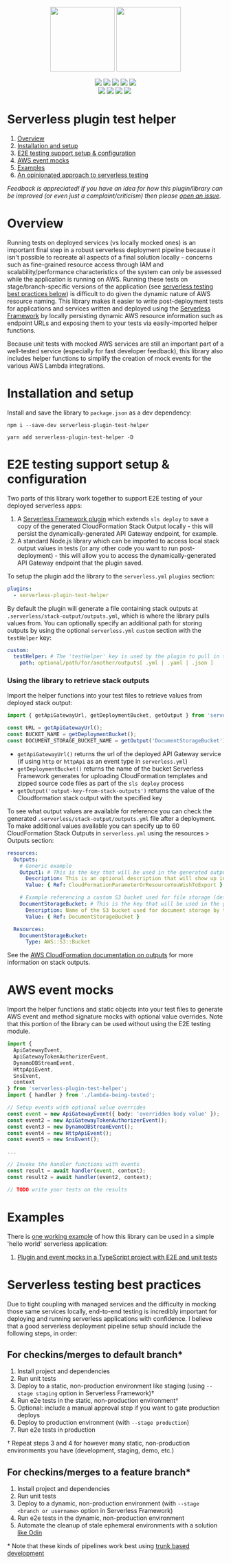 <p align="center">
  <img height="150" src="https://d1wzvcwrgjaybe.cloudfront.net/repos/manwaring/serverless-plugin-test-helper/readme-category-icon.png">
  <img height="150" src="https://d1wzvcwrgjaybe.cloudfront.net/repos/manwaring/serverless-plugin-test-helper/readme-repo-icon.png">
</p>

<p align="center">
  <a href="https://npmjs.com/package/serverless-plugin-test-helper">
    <img src="https://flat.badgen.net/npm/v/serverless-plugin-test-helper?icon=npm&label=npm@latest"></a>
  <a href="https://www.npmjs.com/package/serverless-plugin-test-helper">
    <img src="https://flat.badgen.net/npm/dt/serverless-plugin-test-helper?icon=npm"></a>
  <a href="https://codecov.io/gh/manwaring/serverless-plugin-test-helper">
    <img src="https://flat.badgen.net/codecov/c/github/manwaring/serverless-plugin-test-helper/?icon=codecov"></a>
  <a href="https://packagephobia.now.sh/result?p=@manwaring/serverless-plugin-test-helper">
    <img src="https://flat.badgen.net/packagephobia/install/serverless-plugin-test-helper"></a>
  <a href="https://www.npmjs.com/package/serverless-plugin-test-helper">
    <img src="https://flat.badgen.net/npm/license/serverless-plugin-test-helper"></a>
  <br/>
  <a href="https://circleci.com/gh/manwaring/serverless-plugin-test-helper">
    <img src="https://flat.badgen.net/circleci/github/manwaring/serverless-plugin-test-helper/master?icon=circleci"></a>
  <a href="https://flat.badgen.net/dependabot/manwaring/serverless-plugin-test-helper">
    <img src="https://flat.badgen.net/dependabot/manwaring/serverless-plugin-test-helper/?icon=dependabot&label=dependabot"></a>
  <a href="https://david-dm.org/manwaring/serverless-plugin-test-helper">
    <img src="https://flat.badgen.net/david/dep/manwaring/serverless-plugin-test-helper"></a>
  <a href="https://david-dm.org/manwaring/serverless-plugin-test-helper?type=dev">
    <img src="https://flat.badgen.net/david/dev/manwaring/serverless-plugin-test-helper/?label=dev+dependencies"></a>
  <img height="0" width="0" src="https://b7z7o7y5fi.execute-api.us-east-1.amazonaws.com/v1/readme/visits/github/manwaring/serverless-plugin-test-helper?style=flat-square">
</p>

# Serverless plugin test helper

1. [Overview](#overview)
1. [Installation and setup](#installation-and-setup)
1. [E2E testing support setup & configuration](#e2e-testing-support-setup--configuration)
1. [AWS event mocks](#aws-event-mocks)
1. [Examples](#examples)
1. [An opinionated approach to serverless testing](#an-opinionated-approach-to-serverless-testing)

_Feedback is appreciated! If you have an idea for how this plugin/library can be improved (or even just a complaint/criticism) then please [open an issue](https://github.com/manwaring/serverless-plugin-test-helper/issues/new)._

# Overview

Running tests on deployed services (vs locally mocked ones) is an important final step in a robust serverless deployment pipeline because it isn't possible to recreate all aspects of a final solution locally - concerns such as fine-grained resource access through IAM and scalability/performance characteristics of the system can only be assessed while the application is running on AWS. Running these tests on stage/branch-specific versions of the application (see [serverless testing best practices below](#serverless-testing-best-practices)) is difficult to do given the dynamic nature of AWS resource naming. This library makes it easier to write post-deployment tests for applications and services written and deployed using the [Serverless Framework](https://serverless.com/framework/) by locally persisting dynamic AWS resource information such as endpoint URLs and exposing them to your tests via easily-imported helper functions.

Because unit tests with mocked AWS services are still an important part of a well-tested service (especially for fast developer feedback), this library also includes helper functions to simplify the creation of mock events for the various AWS Lambda integrations.

# Installation and setup

Install and save the library to `package.json` as a dev dependency:

`npm i --save-dev serverless-plugin-test-helper`

`yarn add serverless-plugin-test-helper -D`

# E2E testing support setup & configuration

Two parts of this library work together to support E2E testing of your deployed serverless apps:

1. A [Serverless Framework plugin](https://github.com/serverless/plugins) which extends `sls deploy` to save a copy of the generated CloudFormation Stack Output locally - this will persist the dynamically-generated API Gateway endpoint, for example.
1. A standard Node.js library which can be imported to access local stack output values in tests (or any other code you want to run post-deployment) - this will allow you to access the dynamically-generated API Gateway endpoint that the plugin saved.

To setup the plugin add the library to the `serverless.yml` `plugins` section:

```yml
plugins:
  - serverless-plugin-test-helper
```

By default the plugin will generate a file containing stack outputs at `.serverless/stack-output/outputs.yml`, which is where the library pulls values from. You can optionally specify an additional path for storing outputs by using the optional `serverless.yml` `custom` section with the `testHelper` key:

```yml
custom:
  testHelper: # The 'testHelper' key is used by the plugin to pull in the optional path value
    path: optional/path/for/another/outputs[ .yml | .yaml | .json ]
```

### Using the library to retrieve stack outputs

Import the helper functions into your test files to retrieve values from deployed stack output:

```ts
import { getApiGatewayUrl, getDeploymentBucket, getOutput } from 'serverless-plugin-test-helper';

const URL = getApiGatewayUrl();
const BUCKET_NAME = getDeploymentBucket();
const DOCUMENT_STORAGE_BUCKET_NAME = getOutput('DocumentStorageBucket');
```

- `getApiGatewayUrl()` returns the url of the deployed API Gateway service (if using `http` or `httpApi` as an event type in `serverless.yml`)
- `getDeploymentBucket()` returns the name of the bucket Serverless Framework generates for uploading CloudFormation templates and zipped source code files as part of the `sls deploy` process
- `getOutput('output-key-from-stack-outputs')` returns the value of the Cloudformation stack output with the specified key

To see what output values are available for reference you can check the generated `.serverless/stack-output/outputs.yml` file after a deployment. To make additional values available you can specify up to 60 CloudFormation Stack Outputs in `serverless.yml` using the resources > Outputs section:

```yml
resources:
  Outputs:
    # Generic example
    Output1: # This is the key that will be used in the generated outputs file
      Description: This is an optional description that will show up in the CloudFormation dashboard
      Value: { Ref: CloudFormationParameterOrResourceYouWishToExport }

    # Example referencing a custom S3 bucket used for file storage (defined under Resources section below)
    DocumentStorageBucket: # This is the key that will be used in the generated outputs file
      Description: Name of the S3 bucket used for document storage by this stack
      Value: { Ref: DocumentStorageBucket }

  Resources:
    DocumentStorageBucket:
      Type: AWS::S3::Bucket
```

See the [AWS CloudFormation documentation on outputs](https://docs.aws.amazon.com/AWSCloudFormation/latest/UserGuide/outputs-section-structure.html) for more information on stack outputs.

# AWS event mocks

Import the helper functions and static objects into your test files to generate AWS event and method signature mocks with optional value overrides. Note that this portion of the library can be used without using the E2E testing module.

```ts
import {
  ApiGatewayEvent,
  ApiGatewayTokenAuthorizerEvent,
  DynamoDBStreamEvent,
  HttpApiEvent,
  SnsEvent,
  context
} from 'serverless-plugin-test-helper';
import { handler } from './lambda-being-tested';

// Setup events with optional value overrides
const event = new ApiGatewayEvent({ body: 'overridden body value' });
const event2 = new ApiGatewayTokenAuthorizerEvent();
const event3 = new DynamoDBStreamEvent();
const event4 = new HttpApiEvent();
const event5 = new SnsEvent();

...

// Invoke the handler functions with events
const result = await handler(event, context);
const result2 = await handler(event2, context);

// TODO write your tests on the results

```

# Examples

There is [one working example](examples) of how this library can be used in a simple 'hello world' serverless application:

1. [Plugin and event mocks in a TypeScript project with E2E and unit tests](examples/custom-ts)

# Serverless testing best practices

Due to tight coupling with managed services and the difficulty in mocking those same services locally, end-to-end testing is incredibly important for deploying and running serverless applications with confidence. I believe that a good serverless deployment pipeline setup should include the following steps, in order:

## For checkins/merges to default branch\*

1. Install project and dependencies
1. Run unit tests
1. Deploy to a static, non-production environment like staging (using `--stage staging` option in Serverless Framework)†
1. Run e2e tests in the static, non-production environment†
1. Optional: include a manual approval step if you want to gate production deploys
1. Deploy to production environment (with `--stage production`)
1. Run e2e tests in production

† Repeat steps 3 and 4 for however many static, non-production environments you have (development, staging, demo, etc.)

## For checkins/merges to a feature branch\*

1. Install project and dependencies
1. Run unit tests
1. Deploy to a dynamic, non-production environment (with `--stage <branch or username>` option in Serverless Framework)
1. Run e2e tests in the dynamic, non-production environment
1. Automate the cleanup of stale ephemeral environments with a solution [like Odin](https://github.com/manwaring-automation/odin)

\* Note that these kinds of pipelines work best using [trunk based development](https://trunkbaseddevelopment.com/)
